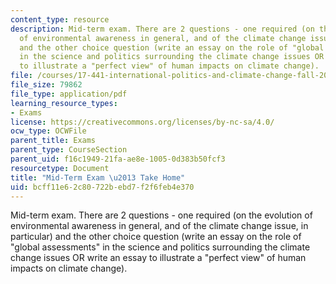 ```yaml
---
content_type: resource
description: Mid-term exam. There are 2 questions - one required (on the evolution
  of environmental awareness in general, and of the climate change issue, in particular)
  and the other choice question (write an essay on the role of "global assessments"
  in the science and politics surrounding the climate change issues OR write an essay
  to illustrate a "perfect view" of human impacts on climate change).
file: /courses/17-441-international-politics-and-climate-change-fall-2007/bcff11e62c80722bebd7f2f6feb4e370_midterm_f2007.pdf
file_size: 79862
file_type: application/pdf
learning_resource_types:
- Exams
license: https://creativecommons.org/licenses/by-nc-sa/4.0/
ocw_type: OCWFile
parent_title: Exams
parent_type: CourseSection
parent_uid: f16c1949-21fa-ae8e-1005-0d383b50fcf3
resourcetype: Document
title: "Mid-Term Exam \u2013 Take Home"
uid: bcff11e6-2c80-722b-ebd7-f2f6feb4e370
---
```

Mid-term exam. There are 2 questions - one required (on the evolution of environmental awareness in general, and of the climate change issue, in particular) and the other choice question (write an essay on the role of "global assessments" in the science and politics surrounding the climate change issues OR write an essay to illustrate a "perfect view" of human impacts on climate change).